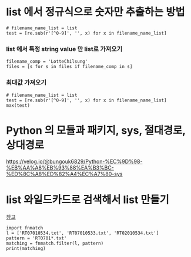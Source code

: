 # list 에서 정규식으로 숫자만 추출하는 방법
```
# filename_name_list = list
test = [re.sub(r'[^0-9]', '', x) for x in filename_name_list]
```

### list 에서 특정 string value 만 list로 가져오기

```
filename_comp = 'LotteChilsung'
files = [s for s in files if filename_comp in s]    
```

### 최대값 가져오기
```
# filename_name_list = list
test = [re.sub(r'[^0-9]', '', x) for x in filename_name_list]
max(test)
```



# Python 의 모듈과 패키지, sys, 절대경로, 상대경로
https://velog.io/@bungouk6829/Python-%EC%9D%98-%EB%AA%A8%EB%93%88%EA%B3%BC-%ED%8C%A8%ED%82%A4%EC%A7%80-sys

# list 와일드카드로 검색해서 list 만들기

[참고](https://stackoverflow.com/questions/34660530/find-strings-in-list-using-wildcard)

```
import fnmatch
l = ['RT07010534.txt', 'RT07010533.txt', 'RT02010534.txt']
pattern = 'RT0701*.txt'
matching = fnmatch.filter(l, pattern)
print(matching)
```


